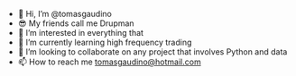 - 👋 Hi, I’m @tomasgaudino
- 😎 My friends call me Drupman
- 👀 I’m interested in everything that 
- 🌱 I’m currently learning high frequency trading
- 💞️ I’m looking to collaborate on any project that involves Python and data
- 📫 How to reach me tomasgaudino@hotmail.com

